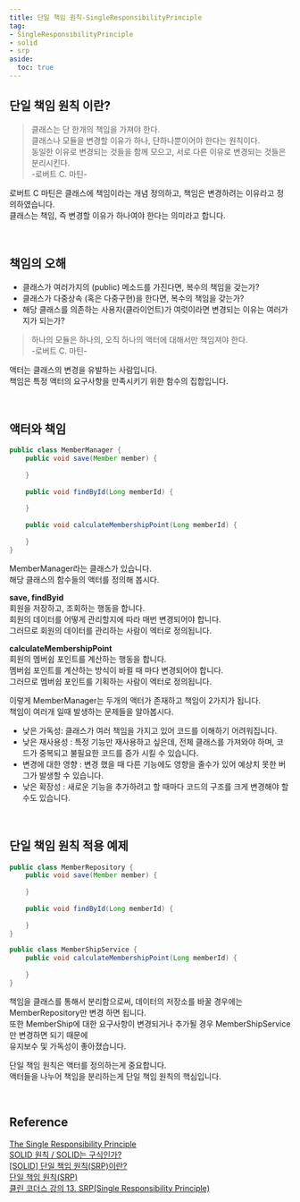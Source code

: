 ```yaml
---
title: 단일 책임 원칙-SingleResponsibilityPrinciple
tag:
- SingleResponsibilityPrinciple
- solid
- srp
aside:
  toc: true
---
```

## 단일 책임 원칙 이란?

> 클래스는 단 한개의 책임을 가져야 한다.  
> 클래스나 모듈을 변경할 이유가 하나, 단하나뿐이어야 한다는 원칙이다.  
> 동일한 이유로 변경되는 것들을 함께 모으고, 서로 다른 이유로 변경되는 것들은 분리시킨다.  
> -로버트 C. 마틴-

로버트 C 마틴은 클래스에 책임이라는 개념 정의하고, 책임은 변경하려는 이유라고 정의하였습니다.  
클래스는 책임, 즉 변경할 이유가 하나여야 한다는 의미라고 합니다.

<br>

## 책임의 오해

- 클래스가 여러가지의 (public) 메소드를 가진다면, 복수의 책임을 갖는가?
- 클래스가 다중상속 (혹은 다중구현)을 한다면, 복수의 책임을 갖는가?
- 해당 클래스를 의존하는 사용자(클라이언트)가 여럿이라면 변경되는 이유는 여러가지가 되는가?

> 하나의 모듈은 하나의, 오직 하나의 액터에 대해서만 책임져야 한다.   
> -로버트 C. 마틴-

액터는 클래스의 변경을 유발하는 사람입니다.   
책임은 특정 액터의 요구사항을 만족시키기 위한 함수의 집합입니다.

<br>

## 액터와 책임

```java
public class MemberManager { 
    public void save(Member member) {
        
    }
    
    public void findById(Long memberId) {
        
    }
    
    public void calculateMembershipPoint(Long memberId) {
        
    }
}
```

MemberManager라는 클래스가 있습니다.  
해당 클래스의 함수들의 액터를 정의해 봅시다.

**save, findByid**   
회원을 저장하고, 조회하는 행동을 합니다.  
회원의 데이터를 어떻게 관리할지에 따라 매번 변경되어야 합니다.  
그러므로 회원의 데이터를 관리하는 사람이 엑터로 정의됩니다.

**calculateMembershipPoint**    
회원의 멤버쉽 포인트를 계산하는 행동을 합니다.  
멤버쉽 포인트를 계산하는 방식이 바뀔 때 마다 변경되어야 합니다.  
그러므로 멤버쉽 포인트를 기획하는 사람이 엑터로 정의됩니다.

이렇게 MemberManager는 두개의 액터가 존재하고 책임이 2가지가 됩니다.  
책임이 여러개 일때 발생하는 문제들을 알아봅시다.

- 낮은 가독성: 클래스가 여러 책임을 가지고 있어 코드를 이해하기 어려워집니다.
- 낮은 재사용성 : 특정 기능만 재사용하고 싶은데, 전체 클래스를 가져와야 하며, 코드가 중복되고 불필요한 코드를 증가 시킬 수 있습니다.
- 변경에 대한 영향 : 변경 했을 때 다른 기능에도 영향을 줄수가 있어 예상치 못한 버그가 발생할 수 있습니다.
- 낮은 확장성 : 새로운 기능을 추가하려고 할 때마다 코드의 구조를 크게 변경해야 할 수도 있습니다.

<br>

## 단일 책임 원칙 적용 예제

```java
public class MemberRepository { 
    public void save(Member member) {
        
    }
    
    public void findById(Long memberId) {
      
    }
}

public class MemberShipService {
    public void calculateMembershipPoint(Long memberId) {
      
    }
}
```

책임을 클래스를 통해서 분리함으로써,  데이터의 저장소를 바꿀 경우에는 MemberRepository만 변경 하면 됩니다.  
또한 MemberShip에 대한 요구사항이 변경되거나 추가될 경우 MemberShipService만 변경하면 되기 때문에   
유지보수 및 가독성이 좋아졌습니다.

단일 책임 원칙은 액터를 정의하는게 중요합니다.  
액터들을 나누어 책임을 분리하는게 단일 책임 원칙의 핵심입니다.

<br>

## Reference

[The Single Responsibility Principle](http://blog.cleancoder.com/uncle-bob/2014/05/08/SingleReponsibilityPrinciple.html)      
[SOLID 원칙 / SOLID는 구식인가?](https://sihyung92.oopy.io/oop/solid)   
[[SOLID] 단일 책임 원칙(SRP)이란?](https://steady-coding.tistory.com/370)    
[단일 책임 원칙(SRP)](https://jaeseongdev.github.io/development/2021/02/14/%EB%8B%A8%EC%9D%BC_%EC%B1%85%EC%9E%84_%EC%9B%90%EC%B9%99_SRP)       
[클린 코더스 강의 13. SRP(Single Responsibility Principle)](https://www.youtube.com/watch?v=AdANHDp5dTM&t=103)
